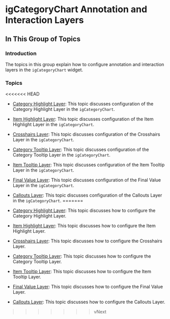 ﻿<!--
|metadata|
{
    "fileName": "igcategorychart-annotations-and-interactions",
    "controlName": "igCategoryChart",
    "tags": ["CategoryChart"]
}
|metadata|
-->

# igCategoryChart Annotation and Interaction Layers

## In This Group of Topics

### Introduction

The topics in this group explain how to configure annotation and interaction layers in the `igCategoryChart` widget.

### Topics

<<<<<<< HEAD
- [Category Highlight Layer](igcategorychart-category-highlight-layer.html): This topic discusses configuration of the Category Highlight Layer in the `igCategoryChart`.

- [Item Highlight Layer](igcategorychart-item-highlight-layer.html): This topic discusses configuration of the Item Highlight Layer in the `igCategoryChart`.

- [Crosshairs Layer](igcategorychart-crosshairs-layer.html): This topic discusses configuration of the Crosshairs Layer in the `igCategoryChart`.

- [Category Tooltip Layer](igcategorychart-category-tooltip-layer.html): This topic discusses configuration of the Category Tooltip Layer in the `igCategoryChart`.

- [Item Tooltip Layer](igcategorychart-item-tooltip-layer.html): This topic discusses configuration of the Item Tooltip Layer in the `igCategoryChart`.

- [Final Value Layer](igcategorychart-final-value-layer.html): This topic discusses configuration of the Final Value Layer in the `igCategoryChart`.

- [Callouts Layer](igcategorychart-callouts-layer.html): This topic discusses configuration of the Callouts Layer in the `igCategoryChart`.
=======
- [Category Highlight Layer](igCategoryChart_Category_Highlight_Layer.html): This topic discusses how to configure the Category Highlight Layer.

- [Item Highlight Layer](igCategoryChart_Item_Highlight_Layer.html): This topic discusses how to configure the Item Highlight Layer.

- [Crosshairs Layer](igCategoryChart_Crosshairs_Layer.html): This topic discusses how to configure the Crosshairs Layer.

- [Category Tooltip Layer](igCategoryChart_Category_Tooltip_Layer.html): This topic discusses how to configure the Category Tooltip Layer.

- [Item Tooltip Layer](igCategoryChart_Item_Tooltip_Layer.html): This topic discusses how to configure the Item Tooltip Layer.

- [Final Value Layer](igCategoryChart_Final_Value_Layer.html): This topic discusses how to configure the Final Value Layer.

- [Callouts Layer](igCategoryChart_Callouts_Layer.html): This topic discusses how to configure the Callouts Layer.
>>>>>>> vNext

